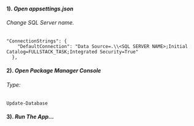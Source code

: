 ﻿

#### 1). *Open **appsettings.json***
###### Change SQL Server name.
    "ConnectionStrings": {
        "DefaultConnection": "Data Source=.\\<SQL SERVER NAME>;Initial Catalog=FULLSTACK_TASK;Integrated Security=True"
      },

#### 2). *Open **Package Manager Console***
###### Type:
    Update-Database

#### 3). ***Run** The App...*